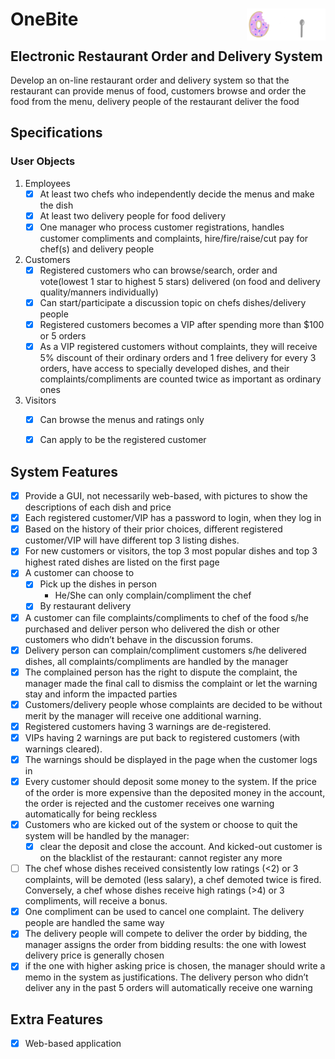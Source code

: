 # OneBite<img src="./static/assets/onebite_logo.png" align="right" width="25%">


## Electronic Restaurant Order and Delivery System 

Develop an on-line restaurant order and delivery system so that the restaurant can provide menus of food, customers browse and order the food from the menu, delivery people of the restaurant deliver the food

## Specifications

### User Objects

1. Employees
    - [x] At least two chefs who independently decide the menus and make the dish
    - [X] At least two delivery people for food delivery
    - [X] One manager who process customer registrations, handles customer compliments and complaints, hire/fire/raise/cut pay for chef(s) and delivery people

2. Customers
    - [X] Registered customers who can browse/search, order and vote(lowest 1 star to highest 5 stars) delivered (on food and delivery quality/manners individually)
    - [X] Can start/participate a discussion topic on chefs dishes/delivery people
    - [X] Registered customers becomes a VIP after spending more than $100 or 5 orders
    - [X] As a VIP registered customers without complaints, they will receive 5% discount of their ordinary orders and 1 free delivery for every 3 orders, have access to specially developed dishes, and their complaints/compliments are counted twice as important as ordinary ones

3. Visitors
    - [X] Can browse the menus and ratings only
    - [X] Can apply to be the registered customer


## System Features
- [X] Provide a GUI, not necessarily web-based, with pictures to show the descriptions of each
dish and price 
- [X] Each registered customer/VIP has a password to login, when they log in
- [X] Based on the history of their prior choices, different registered customer/VIP will have different top 3 listing dishes. 
- [X] For new customers or visitors, the top 3 most popular dishes and top 3 highest rated dishes are listed on the first page
- [X] A customer can choose to 
    - [X] Pick up the dishes in person 
        - He/She can only complain/compliment the chef
    - [X] By restaurant delivery
- [X] A customer can file complaints/compliments to chef of the food s/he purchased and deliver person who delivered the dish or other customers who didn’t behave in the discussion forums.
- [x] Delivery person can complain/compliment customers s/he delivered dishes, all complaints/compliments are handled by the manager 
- [x] The complained person has the right to dispute the complaint, the manager made the final call to dismiss the
complaint or let the warning stay and inform the impacted parties 
- [X] Customers/delivery people whose complaints are decided to be without merit by the manager will receive one
additional warning.
- [X] Registered customers having 3 warnings are de-registered. 
- [X] VIPs having 2 warnings are put back to registered customers (with warnings cleared). 
- [X] The warnings should be displayed in the page when the customer logs in
- [X] Every customer should deposit some money to the system. If the price of the order is more expensive than the deposited money in the account, the order is rejected and the
customer receives one warning automatically for being reckless
- [X] Customers who are kicked out of the system or choose to quit the system will be handled by the manager: 
    - [X] clear the deposit and close the account. And kicked-out customer is on the blacklist of the restaurant: cannot register any more
- [ ] The chef whose dishes received consistently low ratings (<2) or 3 complaints, will be demoted (less salary), a chef demoted twice is fired. Conversely, a chef whose dishes receive high ratings (>4) or 3 compliments, will receive a bonus. 
- [X] One compliment can be used to cancel one complaint. The delivery people are handled the same way
- [X] The delivery people will compete to deliver the order by bidding, the manager assigns the order from bidding results: the one with lowest delivery price is generally chosen 
- [X] if the one with higher asking price is chosen, the manager should write a memo in the system as justifications. The delivery person who didn’t deliver any in the past 5 orders will automatically receive one warning

## Extra Features
- [X] Web-based application
